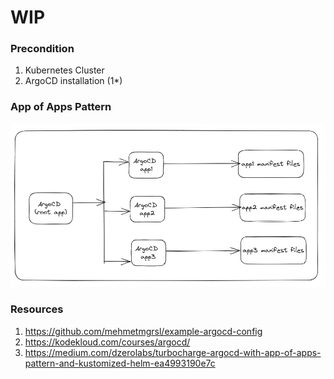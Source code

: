 # WIP

### Precondition

1. Kubernetes Cluster
2. ArgoCD installation (1*)

### App of Apps Pattern

![App of Apps Pattern](app_of_apps.png)


### Resources
1. https://github.com/mehmetmgrsl/example-argocd-config
2. https://kodekloud.com/courses/argocd/
3. https://medium.com/dzerolabs/turbocharge-argocd-with-app-of-apps-pattern-and-kustomized-helm-ea4993190e7c

